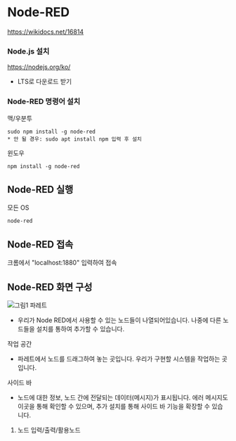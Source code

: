 # Node-RED

https://wikidocs.net/16814

### Node.js 설치
  https://nodejs.org/ko/
  * LTS로 다운로드 받기

### Node-RED 명령어 설치

  맥/우분투
  
    sudo npm install -g node-red
    * 안 될 경우: sudo apt install npm 입력 후 설치
    
  윈도우
  
    npm install -g node-red 
  
  
## Node-RED 실행
  모든 OS
  
    node-red
  
## Node-RED 접속
  크롬에서 "localhost:1880" 입력하여 접속
  
## Node-RED 화면 구성

![그림1](https://user-images.githubusercontent.com/80435502/147364279-93600011-b0e8-4631-97cc-93546acb4fa3.png)
  파레트
  - 우리가 Node RED에서 사용할 수 있는 노드들이 나열되어있습니다. 나중에 다른 노드들을 설치를 통하여 추가할 수 있습니다.
  
  작업 공간
  - 파레트에서 노드를 드래그하여 놓는 곳입니다. 우리가 구현할 시스템을 작업하는 곳입니다.
  
  사이드 바
  - 노드에 대한 정보, 노드 간에 전달되는 데이터(메시지)가 표시됩니다. 에러 메시지도 이곳을 통해 확인할 수 있으며, 추가 설치를 통해 사이드 바 기능을 확장할 수 있습니다.

1. 노드
  입력/출력/활용노드
